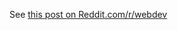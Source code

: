 See [this post on Reddit.com/r/webdev](http://www.reddit.com/r/webdev/comments/16yjtj/top_comment_kind_of_like_hover_zoom_only_it_shows/)
